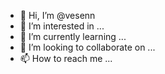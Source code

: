 - 👋 Hi, I’m @vesenn
- 👀 I’m interested in ...
- 🌱 I’m currently learning ...
- 💞️ I’m looking to collaborate on ...
- 📫 How to reach me ...

<!---
vesenn/vesenn is a ✨ special ✨ repository because its `README.md` (this file) appears on your GitHub profile.
You can click the Preview link to take a look at your changes.
--->
